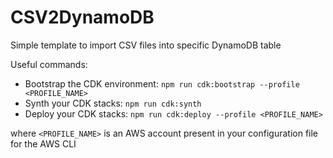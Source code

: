 # CSV2DynamoDB
Simple template to import CSV files into specific DynamoDB table

Useful commands:

- Bootstrap the CDK environment: ```npm run cdk:bootstrap --profile <PROFILE_NAME>```
- Synth your CDK stacks: ```npm run cdk:synth```
- Deploy your CDK stacks: ```npm run cdk:deploy --profile <PROFILE_NAME>```

where ```<PROFILE_NAME>``` is an AWS account present in your configuration file for the AWS CLI